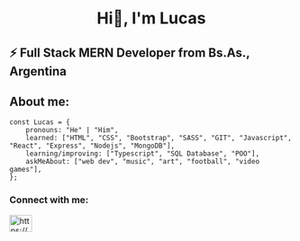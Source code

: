 <h1 align='center'>Hi👋, I'm Lucas</h1>
<h2>⚡ Full Stack MERN Developer from Bs.As., Argentina</h2>
<h2>About me:</h2>

```text
const Lucas = {
    pronouns: "He" | "Him",
    learned: ["HTML", "CSS", "Bootstrap", "SASS", "GIT", "Javascript", "React", "Express", "Nodejs", "MongoDB"],
    learning/improving: ["Typescript", "SQL Database", "POO"],
    askMeAbout: ["web dev", "music", "art", "football", "video games"],
};
```
<h3 align="left">Connect with me:</h3>
<p align="left">
<a href="https://www.linkedin.com/in/lucasberardi/" target="blank"><img align="center" src="https://raw.githubusercontent.com/rahuldkjain/github-profile-readme-generator/master/src/images/icons/Social/linked-in-alt.svg" alt="https://www.linkedin.com/in/lucasberardi/" height="30" width="40" /></a>
</p>
